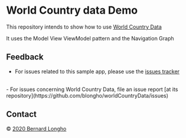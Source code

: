 # World Country data Demo

This repository intends to show how to use [World Country Data](https://github.com/blongho/worldCountryData)

It uses the Model View ViewModel pattern and the Navigation Graph


## Feedback
- For issues related to this sample app, please use the [issues tracker](https://github.com/blongho/world-country-data-demo/issues)
<br>
- For issues concerning World Country Data, file an issue report [at its repository](https://github.com/blongho/worldCountryData/issues)


## Contact
&copy; [2020 Bernard Longho](mailto:blongho02@gmail.com)
